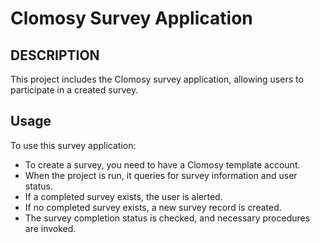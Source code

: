 # Clomosy Survey Application

## DESCRIPTION

This project includes the Clomosy survey application, allowing users to participate in a created survey.
## Usage

To use this survey application:

- To create a survey, you need to have a Clomosy template account.
- When the project is run, it queries for survey information and user status.
- If a completed survey exists, the user is alerted.
- If no completed survey exists, a new survey record is created.
- The survey completion status is checked, and necessary procedures are invoked.